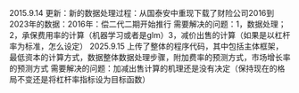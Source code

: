 2015.9.14
更新：新的数据处理过程：从国泰安中重现下载了财险公司2016到2023年的数据：2016年：偿二代二期开始推行
需要解决的问题：1，数据处理；2，承保费用率的计算（机器学习或者是glm）3，减价出售的计算（如果是以杠杆率为标准，怎么设定）
2025.9.15
上传了整体的程序代码，其中包括主体框架，最低资本的计算方式，数据整体数据处理步骤，附加费率的预测方式，市场增长率的预测方式
需要解决的问题：加减出售计算的机理还是没有决定（保持现在的格局不变还是将杠杆率指标设为目标函数）
